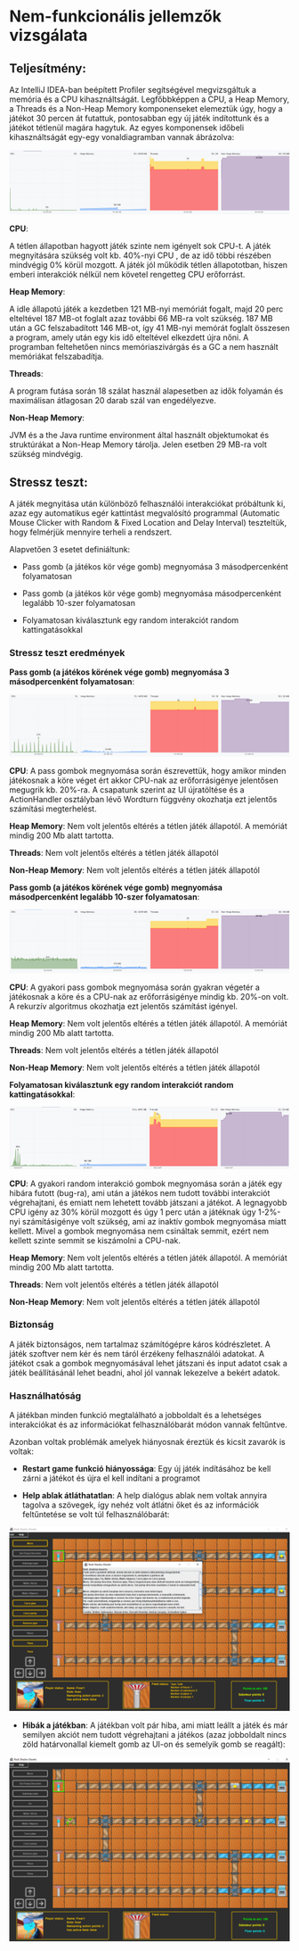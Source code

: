 
# Nem-funkcionális jellemzők vizsgálata



## Teljesítmény:

Az IntelliJ IDEA-ban beépített Profiler segítségével megvizsgáltuk a memória és a CPU kihasználtságát. Legfőbbképpen a CPU, a Heap Memory, a Threads és a Non-Heap Memory komponenseket elemeztük úgy, hogy a játékot 30 percen át futattuk, pontosabban egy új játék indítottunk és a játékot tétlenül magára hagytuk. Az egyes komponensek időbeli kihasználtságát egy-egy vonaldiagramban vannak ábrázolva:

![](f1.png)


**CPU**: 

A tétlen állapotban hagyott játék szinte nem igényelt sok CPU-t. A játék megnyitására szükség volt kb. 40%-nyi CPU , de az idő többi részében mindvégig 0% körül mozgott. A játék jól működik tétlen állapototban, hiszen emberi interakciók nélkül nem követel rengetteg CPU erőforrást. 

**Heap Memory**: 

A idle állapotú játék a kezdetben 121 MB-nyi memóriát fogalt, majd 20 perc elteltével 187 MB-ot foglalt azaz további 66 MB-ra volt szükség. 187 MB után a GC felszabadított 146 MB-ot, így 41 MB-nyi memórát foglalt összesen a program, amely után egy kis idő elteltével elkezdett újra nőni. A programban feltehetően nincs memóriaszivárgás és a GC a nem használt memóriákat felszabadítja.

**Threads**: 

A program futása során 18 szálat használ alapesetben az idők folyamán és maximálisan átlagosan 20 darab szál van engedélyezve. 


**Non-Heap Memory**: 

JVM és a  the Java runtime environment által használt objektumokat és struktúrákat a Non-Heap Memory tárolja. Jelen esetben 29 MB-ra volt szükség mindvégig.


## Stressz teszt:

A játék megnyitása után különböző felhasználói interakciókat próbáltunk ki, azaz egy automatikus egér kattintást megvalósító programmal (Automatic Mouse Clicker with Random & Fixed Location and Delay Interval) teszteltük, hogy felmérjük mennyire terheli a rendszert. 

Alapvetően 3 esetet definiáltunk:

- Pass gomb (a játékos kör vége gomb) megnyomása 3 másodpercenként folyamatosan

- Pass gomb (a játékos kör vége gomb) megnyomása másodpercenként legalább 10-szer folyamatosan

- Folyamatosan kiválasztunk egy random interakciót random kattingatásokkal


### Stressz teszt eredmények

**Pass gomb (a játékos körének vége gomb) megnyomása 3 másodpercenként folyamatosan**:

![](f2.png)

**CPU**: A pass gombok megnyomása során észrevettük, hogy amikor minden játékosnak a köre véget ért akkor CPU-nak az erőforrásigénye jelentősen megugrik kb. 20%-ra. A csapatunk szerint az UI újratöltése és a ActionHandler osztályban lévő Wordturn függvény okozhatja ezt jelentős számítási megterhelést.

**Heap Memory**: Nem volt jelentős eltérés a tétlen játék állapotól. A memóriát mindig 200 Mb alatt tartotta.

**Threads**: Nem volt jelentős eltérés a tétlen játék állapotól

**Non-Heap Memory**: Nem volt jelentős eltérés a tétlen játék állapotól


**Pass gomb (a játékos körének vége gomb) megnyomása másodpercenként legalább 10-szer folyamatosan**:

![](f3.png)

**CPU**: A gyakori pass gombok megnyomása során gyakran végetér a játékosnak a köre és a  CPU-nak az erőforrásigénye mindig kb. 20%-on volt. A rekurzív algoritmus okozhatja ezt jelentős számítást igényel.

**Heap Memory**: Nem volt jelentős eltérés a tétlen játék állapotól. A memóriát mindig 200 Mb alatt tartotta.

**Threads**: Nem volt jelentős eltérés a tétlen játék állapotól

**Non-Heap Memory**: Nem volt jelentős eltérés a tétlen játék állapotól

**Folyamatosan kiválasztunk egy random interakciót random kattingatásokkal**:

![](f4.png)

**CPU**: A gyakori random interakció gombok megnyomása során a játék egy hibára futott (bug-ra), ami után a játékos nem tudott további interakciót végrehajtani, és emiatt nem lehetett tovább játszani a játékot. A legnagyobb CPU igény az 30% körül mozgott és úgy 1 perc után a játéknak úgy 1-2%-nyi számításigénye volt szükség, ami az inaktív gombok megnyomása miatt kellett. Mivel a gombok megnyomása nem csináltak semmit, ezért nem kellett szinte semmit se kiszámolni a CPU-nak.

**Heap Memory**: Nem volt jelentős eltérés a tétlen játék állapotól. A memóriát mindig 200 Mb alatt tartotta.

**Threads**: Nem volt jelentős eltérés a tétlen játék állapotól

**Non-Heap Memory**: Nem volt jelentős eltérés a tétlen játék állapotól


### Biztonság

A játék biztonságos, nem tartalmaz számítógépre káros kódrészletet. A játék szoftver nem kér és nem táról érzékeny felhasználói adatokat. A játékot csak a gombok megnyomásával lehet játszani és input adatot csak a játék beállításánál lehet beadni, ahol jól vannak lekezelve a bekért adatok.


### Használhatóság

A játékban minden funkció megtalálható a jobboldalt és a lehetséges interakciókat és az információkat felhasználóbarát módon vannak feltűntve.

Azonban voltak problémák amelyek hiányosnak éreztük és kicsit zavarók is voltak:

- **Restart game funkció hiányossága**: Egy új játék indításához be kell zárni a játékot és újra el kell indítani a programot

- **Help ablak átláthatatlan**: A help dialógus ablak nem voltak annyira tagolva a szövegek, így nehéz volt átlátni őket és az információk feltűntetése se volt túl felhasználóbarát:


![](f6.png)

- **Hibák a játékban**: A játékban volt pár hiba, ami miatt leállt a játék és már semilyen akciót nem tudott végrehajtani a játékos (azaz jobboldalt nincs zöld határvonallal kiemelt gomb az UI-on és semelyik gomb se reagált):

![](f5.png)
